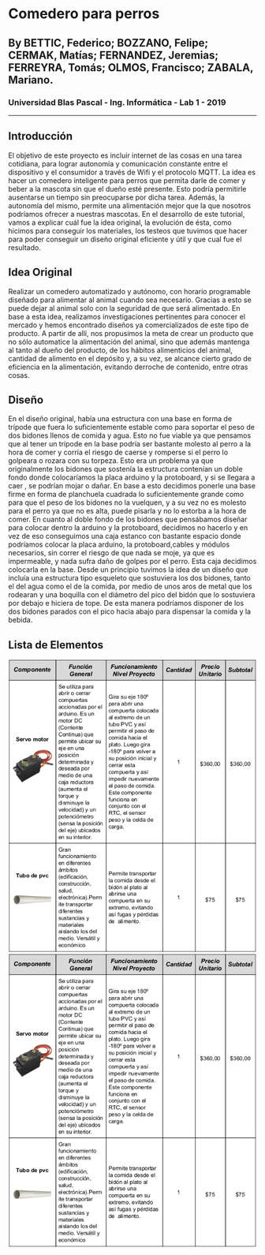 # Comedero para perros
## By BETTIC, Federico; BOZZANO, Felipe; CERMAK, Matías; FERNANDEZ, Jeremias; FERREYRA, Tomás; OLMOS, Francisco; ZABALA, Mariano.
### Universidad Blas Pascal - Ing. Informática - Lab 1 - 2019
------------------------------------------------------------------------------------------
## Introducción
El objetivo de este proyecto es incluir internet de las cosas en una tarea
cotidiana, para lograr autonomía y comunicación constante entre el dispositivo y el
consumidor a través de Wifi y el protocolo MQTT.
La idea es hacer un comedero inteligente para perros que permita darle de
comer y beber a la mascota sin que el dueño esté presente. Esto podría permitirle
ausentarse un tiempo sin preocuparse por dicha tarea. Además, la autonomía del
mismo, permite una alimentación mejor que la que nosotros podríamos ofrecer a
nuestras mascotas.
En el desarrollo de este tutorial, vamos a explicar cuál fue la idea original, la
evolución de ésta, como hicimos para conseguir los materiales, los testeos que
tuvimos que hacer para poder conseguir un diseño original eficiente y útil y que cual
fue el resultado.

## Idea Original
Realizar un comedero automatizado y autónomo, con horario programable diseñado
para alimentar al animal cuando sea necesario. Gracias a esto se puede dejar al animal solo
con la seguridad de que será alimentado.
En base a esta idea, realizamos investigaciones pertinentes para conocer el
mercado y hemos encontrado diseños ya comercializados de este tipo de producto. A partir
de allí, nos propusimos la meta de crear un producto que no sólo automatice la alimentación
del animal, sino que además mantenga al tanto al dueño del producto, de los hábitos
alimenticios del animal, cantidad de alimento en el depósito y, a su vez, se alcance cierto
grado de eficiencia en la alimentación, evitando derroche de contenido, entre otras cosas.

## Diseño
En el diseño original, había una estructura con una base en forma de trípode que
fuera lo suficientemente estable como para soportar el peso de dos bidones llenos de
comida y agua. Esto no fue viable ya que pensamos que al tener un trípode en la base
podría ser bastante molesto al perro a la hora de comer y corría el riesgo de caerse y
romperse si el perro lo golpeara o rozara con su torpeza. Esto era un problema ya que
originalmente los bidones que sostenía la estructura contenían un doble fondo donde
colocaríamos la placa arduino y la protoboard, y si se llegara a caer , se podrían mojar o
dañar. En base a esto decidimos ponerle una base firme en forma de planchuela cuadrada
lo suficientemente grande como para que el peso de los bidones no la vuelquen, y a su vez
no es molesto para el perro ya que no es alta, puede pisarla y no lo estorba a la hora de
comer.
En cuanto al doble fondo de los bidones que pensábamos diseñar para colocar
dentro la arduino y la protoboard, decidimos no hacerlo y en vez de eso conseguimos una
caja estanco con bastante espacio donde podríamos colocar la placa arduino, la
protoboard,cables y módulos necesarios, sin correr el riesgo de que nada se moje, ya que
es impermeable, y nada sufra daño de golpes por el perro. Esta caja decidimos colocarla en
la base. Desde un principio tuvimos la idea de un diseño que incluía una estructura tipo
esqueleto que sostuviera los dos bidones, tanto el del agua como el de la comida, por medio
de unos aros de metal que los rodearan y una boquilla con el diámetro del pico del bidón
que lo sostuviera por debajo e hiciera de tope. De esta manera podríamos disponer de los
dos bidones parados con el pico hacia abajo para dispensar la comida y la bebida.

## Lista de Elementos
![01](images/1.png)
![01](images/1.png)
